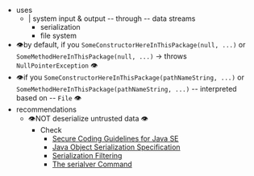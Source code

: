 * uses
  * | system input & output -- through -- data streams
    * serialization
    * file system
* 👁️by default, if you `SomeConstructorHereInThisPackage(null, ...)` or `SomeMethodHereInThisPackage(null, ...)` -> throws `NullPointerException` 👁️
* 👁️if you `SomeConstructorHereInThisPackage(pathNameString, ...)` or `SomeMethodHereInThisPackage(pathNameString, ...)` -- interpreted based on -- `File` 👁️
* recommendations
  * 👁️NOT deserialize untrusted data 👁️ 
    * Check
      * [Secure Coding Guidelines for Java SE](https://www.oracle.com/java/technologies/javase/seccodeguide.html)
      * [Java Object Serialization Specification](https://docs.oracle.com/en/java/javase/21/docs/specs/serialization/index.html)
      * [Serialization Filtering](https://docs.oracle.com/en/java/javase/21/core/serialization-filtering1.html)
      * [The serialver Command](https://docs.oracle.com/en/java/javase/21/docs/specs/man/serialver.html)
